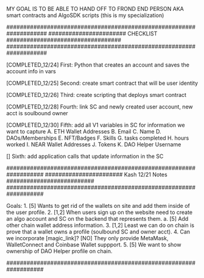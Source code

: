 MY GOAL IS TO BE ABLE TO HAND OFF TO FROND END PERSON AKA smart contracts and AlgoSDK scripts (this is my specialization)

####################################################################
####################### CHECKLIST ##################################
####################################################################

[COMPLETED_12/24] First: Python that creates an account and saves the account info in vars

[COMPLETED_12/25] Second: create smart contract that will be user identity

[COMPLETED_12/26] Third: create scripting that deploys smart contract

[COMPLETED_12/28] Fourth: link SC and newly created user account, new acct is soulbound owner

[COMPLETED_12/30] Fifth: add all V1 variables in SC for information we want to capture
            A. ETH Wallet Addresses
            B. Email
            C. Name
            D. DAOs/Memberships
            E. NFT/Badges
            F. Skills
            G. tasks completed
            H. hours worked
            I. NEAR Wallet Addresses
            J. Tokens
            K. DAO Helper Username
            
[] Sixth: add application calls that update information in the SC

###################################################################
####################### Kash 12/21 Notes ##########################
###################################################################

Goals:
    1. [5] Wants to get rid of the wallets on site and add them inside of the user profile.
    2. [1,2] When users sign up on the website need to create an algo account  and SC on the backend that represents them.
        a. [5] Add other chain wallet address information.
    3. [1,2] Least we can do on chain is prove that a wallet owns a profile (soulbound SC and owner acct).
    4. Can we incorporate [magic_link]? [NO] They only provide MetaMask, WalletConnect and Coinbase Wallet suppport.
    5. [5] We want to show ownership of DAO Helper profile on chain.

###################################################################